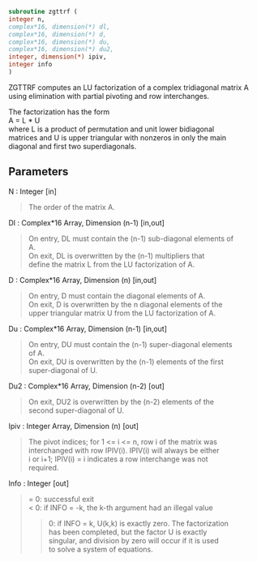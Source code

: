 ```fortran  
subroutine zgttrf (  
integer n,  
complex*16, dimension(*) dl,  
complex*16, dimension(*) d,  
complex*16, dimension(*) du,  
complex*16, dimension(*) du2,  
integer, dimension(*) ipiv,  
integer info  
)  
```  
  
ZGTTRF computes an LU factorization of a complex tridiagonal matrix A  
using elimination with partial pivoting and row interchanges.  
  
The factorization has the form  
A = L * U  
where L is a product of permutation and unit lower bidiagonal  
matrices and U is upper triangular with nonzeros in only the main  
diagonal and first two superdiagonals.  
  
## Parameters  
N : Integer [in]  
> The order of the matrix A.  
  
Dl : Complex*16 Array, Dimension (n-1) [in,out]  
> On entry, DL must contain the (n-1) sub-diagonal elements of  
> A.  
> On exit, DL is overwritten by the (n-1) multipliers that  
> define the matrix L from the LU factorization of A.  
  
D : Complex*16 Array, Dimension (n) [in,out]  
> On entry, D must contain the diagonal elements of A.  
> On exit, D is overwritten by the n diagonal elements of the  
> upper triangular matrix U from the LU factorization of A.  
  
Du : Complex*16 Array, Dimension (n-1) [in,out]  
> On entry, DU must contain the (n-1) super-diagonal elements  
> of A.  
> On exit, DU is overwritten by the (n-1) elements of the first  
> super-diagonal of U.  
  
Du2 : Complex*16 Array, Dimension (n-2) [out]  
> On exit, DU2 is overwritten by the (n-2) elements of the  
> second super-diagonal of U.  
  
Ipiv : Integer Array, Dimension (n) [out]  
> The pivot indices; for 1 <= i <= n, row i of the matrix was  
> interchanged with row IPIV(i).  IPIV(i) will always be either  
> i or i+1; IPIV(i) = i indicates a row interchange was not  
> required.  
  
Info : Integer [out]  
> = 0:  successful exit  
> < 0:  if INFO = -k, the k-th argument had an illegal value  
> > 0:  if INFO = k, U(k,k) is exactly zero. The factorization  
> has been completed, but the factor U is exactly  
> singular, and division by zero will occur if it is used  
> to solve a system of equations.  
  

